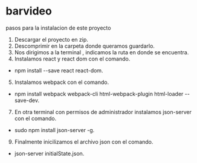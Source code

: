 # barvideo

pasos para la instalacion de este proyecto 

1. Descargar el proyecto en zip.
2. Descomprimir en la carpeta donde queramos guardarlo.
3. Nos dirigimos a la terminal , indicamos la ruta en donde se encuentra. 
4. Instalamos react y react dom con el comando.
- npm install  --save react react-dom.
5. Instalamos webpack con el comando.
- npm install webpack webpack-cli html-webpack-plugin html-loader --save-dev.
7. En otra terminal con permisos de administrador instalamos json-server con el comando.
- sudo npm install json-server -g.
9. Finalmente  inicilizamos el archivo json con el comando. 
- json-server initialState.json.
